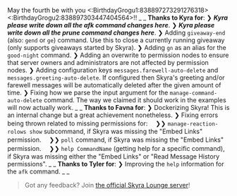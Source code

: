 May the fourth be with you <:BirthdayGrogu1:838897273291276318><:BirthdayGrogu2:838897303447404564>!!
_ _
**Thanks to Kyra for**:
❯ _**Kyra please write down all the afk command changes here**_.
❯ _**Kyra please write down all the prune command changes here**_.
❯ Adding `giveaway-end` (also: `gend` or `ge`) command. Use this to close a currently running giveaway (only supports giveaways started by Skyra).
❯ Adding `gn` as an alias for the `good-night` command.
❯ Adding an overwrite to permission nodes to ensure that server owners and administrators are not affected by permission nodes.
❯ Adding configuration keys `messages.farewell-auto-delete` and `messages.greeting-auto-delete`. If configured then Skyra's greeting and/or farewell messages will be automatically deleted after the given amount of time.
❯ Fixing how we parse the input argument for the `manage-command-auto-delete` command. The way we claimed it should work in the examples will now actually work.
_ _
**Thanks to Favna for**:
❯ Dockerizing Skyra! This is an internal change but a great achievement nonetheless.
❯ Fixing errors being thrown related to missing permissions for:
　❯❯ `manage-reaction-rolows show` subcommand, if Skyra was missing the "Embed Links" permission.
　❯❯ `poll` command, if Skyra was missing the "Embed Links" permission.
　❯❯ `help CommandName` (getting help for a specific command), if Skyra was missing either the "Embed Links" or "Read Message History permissions".
_ _
**Thanks to Tyler for**:
❯ Improving the `help` information for the `afk` command.
_ _
> Got any feedback? Join [the official Skyra Lounge server](<https://join.skyra.pw>)!